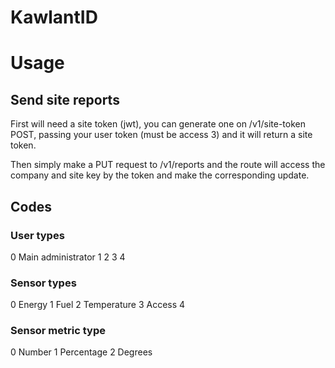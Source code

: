 # KawlantID

# Usage

## Send site reports
First will need a site token (jwt), you can generate one on /v1/site-token POST, passing your user token (must be access 3) and it will return a site token.

Then simply make a PUT request to /v1/reports and the route will access the company and site key by the token and make the corresponding update.

## Codes

### User types

0 Main administrator
1
2
3
4

### Sensor types

0 Energy
1 Fuel
2 Temperature
3 Access
4

### Sensor metric type
0 Number
1 Percentage
2 Degrees

